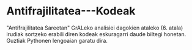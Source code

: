 # Antifrajilitatea---Kodeak
"Antifrajilitatea Sareetan" GrALeko analisiei dagokien ataleko (6. atala) irudiak sortzeko erabili diren kodeak eskuragarri daude biltegi honetan. Guztiak Pythonen lengoaian garatu dira. 
